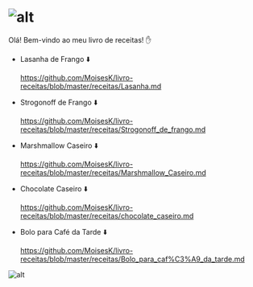 # ![alt](https://i.imgur.com/az8VxJi.png)

Olá! Bem-vindo ao meu livro de receitas! :hand:

- Lasanha de Frango :arrow_down:

  <https://github.com/MoisesK/livro-receitas/blob/master/receitas/Lasanha.md> 

- Strogonoff de Frango​ :arrow_down:

  <https://github.com/MoisesK/livro-receitas/blob/master/receitas/Strogonoff_de_frango.md>

- Marshmallow Caseiro​ :arrow_down:

  <https://github.com/MoisesK/livro-receitas/blob/master/receitas/Marshmallow_Caseiro.md>

- Chocolate Caseiro :arrow_down:

  <https://github.com/MoisesK/livro-receitas/blob/master/receitas/chocolate_caseiro.md>

- Bolo para Café da Tarde :arrow_down:

  <https://github.com/MoisesK/livro-receitas/blob/master/receitas/Bolo_para_caf%C3%A9_da_tarde.md>



![alt ](https://media1.tenor.com/images/dc161d6eed000f9f293b86ded38fb39f/tenor.gif?itemid=17927025)

